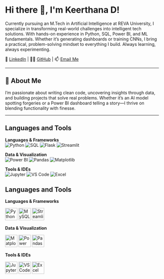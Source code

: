 # Hi there 👋, I'm Keerthana D!

Currently pursuing an M.Tech in Artificial Intelligence at REVA University, I specialize in transforming real-world challenges into intelligent tech solutions. With hands-on experience in Python, SQL, Power BI, and ML fundamentals. Whether it’s generating dashboards or training CNNs, I bring a practical, problem-solving mindset to everything I build. Always learning, always experimenting.

💼 [LinkedIn](https://www.linkedin.com/in/keerthana-d-48636a265/) | 🧑‍💻 [GitHub](https://github.com/KeerthanaD4) | 📫 [Email Me](mailto:kekee8792@gmail.com)

---

## 🧠 About Me

I’m passionate about writing clean code, uncovering insights through data, and building projects that solve real problems. Whether it’s an AI model spotting forgeries or a Power BI dashboard telling a story—I thrive on blending functionality with finesse.

---

## Languages and Tools

**Languages & Frameworks**  
![Python](https://img.shields.io/badge/Python-3776AB?style=for-the-badge&logo=python) 
![SQL](https://img.shields.io/badge/SQL-336791?style=for-the-badge&logo=postgresql) 
![Flask](https://img.shields.io/badge/Flask-000000?style=for-the-badge&logo=flask) 
![Streamlit](https://img.shields.io/badge/Streamlit-FF4B4B?style=for-the-badge&logo=streamlit)

**Data & Visualization**  
![Power BI](https://img.shields.io/badge/Power%20BI-F2C811?style=for-the-badge&logo=powerbi) 
![Pandas](https://img.shields.io/badge/Pandas-150458?style=for-the-badge&logo=pandas) 
![Matplotlib](https://img.shields.io/badge/Matplotlib-ffffff?style=for-the-badge&logo=matplotlib)

**Tools & IDEs**  
![Jupyter](https://img.shields.io/badge/Jupyter-F37626?style=for-the-badge&logo=jupyter) 
![VS Code](https://img.shields.io/badge/VS%20Code-007ACC?style=for-the-badge&logo=visual-studio-code) 
![Excel](https://img.shields.io/badge/Excel-217346?style=for-the-badge&logo=microsoft-excel) 

## Languages and Tools

**Languages & Frameworks**  
<p align="left">
  <img src="https://img.icons8.com/color/48/000000/python.png" alt="Python" height="40"/>
  <img src="https://img.icons8.com/color/48/000000/mysql-logo.png" alt="MySQL" height="40"/>
  <img src="https://img.icons8.com/color/48/000000/streamlit.png" alt="Streamlit" height="40"/>
</p>

**Data & Visualization**  
<p align="left">
  <img src="https://upload.wikimedia.org/wikipedia/commons/8/84/Matplotlib_icon.svg" alt="Matplotlib" height="40"/>
  <img src="https://img.icons8.com/color/48/000000/power-bi.png" alt="Power BI" height="40"/>
  <img src="https://upload.wikimedia.org/wikipedia/commons/e/ed/Pandas_logo.svg" alt="Pandas" height="40"/>
</p>

**Tools & IDEs**  
<p align="left">
  <img src="https://upload.wikimedia.org/wikipedia/commons/3/38/Jupyter_logo.svg" alt="Jupyter" height="40"/>
  <img src="https://cdn.worldvectorlogo.com/logos/visual-studio-code-1.svg" alt="VS Code" height="40"/>
  <img src="https://upload.wikimedia.org/wikipedia/commons/6/6b/Microsoft_Excel_logo_%282019%29.svg" alt="Excel" height="40"/>
</p>
